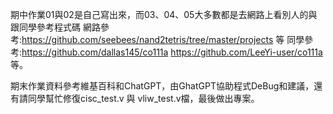 期中作業01與02是自己寫出來，而03、04、05大多數都是去網路上看別人的與跟同學參考程式碼
網路參考:https://github.com/seebees/nand2tetris/tree/master/projects 等
同學參考:https://github.com/dallas145/co111a
        https://github.com/LeeYi-user/co111a 等。

期末作業資料參考維基百科和ChatGPT，由GhatGPT協助程式DeBug和建議，還有請同學幫忙修復cisc_test.v 與 
vliw_test.v檔，最後做出專案。        